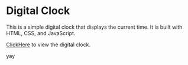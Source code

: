 # Digital Clock

This is a simple digital clock that displays the current time. It is built with HTML, CSS, and JavaScript.

[ClickHere](https://my-digitalclockverse.netlify.app/) to view the digital clock.

yay


